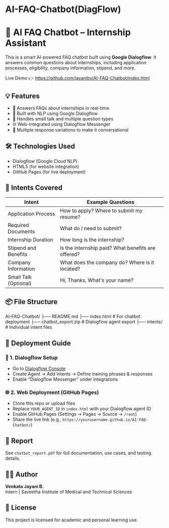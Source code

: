 # AI-FAQ-Chatbot(DiagFlow)

# 🤖 AI FAQ Chatbot – Internship Assistant

This is a smart AI-powered FAQ chatbot built using **Google Dialogflow**. It answers common questions about internships, including application processes, eligibility, company information, stipend, and more.

Live Demo 👉 https://github.com/jayanibv/AI-FAQ-Chatbot/index.html

## 💡 Features

- 🔎 Answers FAQs about internships in real-time
- 🧠 Built with NLP using Google Dialogflow
- 💬 Handles small talk and multiple question types
- 🌐 Web-integrated using Dialogflow Messenger
- 📄 Multiple response variations to make it conversational

## 🛠️ Technologies Used

- Dialogflow (Google Cloud NLP)
- HTML5 (for website integration)
- GitHub Pages (for live deployment)

## 🧩 Intents Covered

| Intent                        | Example Questions                                      |
|------------------------------|--------------------------------------------------------|
| Application Process          | How to apply? Where to submit my resume?              |
| Required Documents           | What do I need to submit?                             |
| Internship Duration          | How long is the internship?                           |
| Stipend and Benefits         | Is the internship paid? What benefits are offered?    |
| Company Information          | What does the company do? Where is it located?        |
| Small Talk (Optional)        | Hi, Thanks, What's your name?                         |

## 📦 File Structure

AI-FAQ-Chatbot/
├── README.md
├── index.html # For chatbot deployment
├── chatbot_export.zip # Dialogflow agent export
├── intents/ # Individual intent files

## 🚀 Deployment Guide

### 🧠 1. Dialogflow Setup
- Go to [Dialogflow Console](https://dialogflow.cloud.google.com/)
- Create Agent → Add Intents → Define training phrases & responses
- Enable "Dialogflow Messenger" under Integrations

### 🌐 2. Web Deployment (GitHub Pages)
- Clone this repo or upload files
- Replace `YOUR_AGENT_ID` in `index.html` with your Dialogflow agent ID
- Enable GitHub Pages (Settings → Pages → Source → `/root`)
- Share the live link (e.g., `https://yourusername.github.io/AI-FAQ-Chatbot/`)

## 📝 Report
See `chatbot_report.pdf` for full documentation, use cases, and testing details.


## 🙋‍♂️ Author
**Venkata Jayani B.**  
Intern | Saveetha Institute of Medical and Technical Sciences

## 📃 License
This project is licensed for academic and personal learning use.
